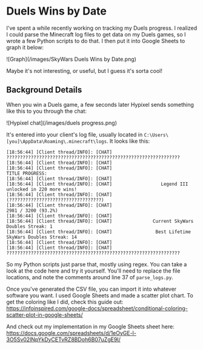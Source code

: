 # Duels Wins by Date

I've spent a while recently working on tracking my Duels progress. I realized I could parse the Minecraft log files to get data on my Duels games, so I wrote a few Python scripts to do that. I then put it into Google Sheets to graph it below:

![Graph](/images/SkyWars Duels Wins by Date.png)

Maybe it's not interesting, or useful, but I guess it's sorta cool!

## Background Details

When you win a Duels game, a few seconds later Hypixel sends something like this to you through the chat:

![Hypixel chat](/images/duels progress.png)

It's entered into your client's log file, usually located in `C:\Users\[you]\AppData\Roaming\.minecraft\logs`. It looks like this:

```
[18:56:44] [Client thread/INFO]: [CHAT] ????????????????????????????????????????????????????????????????
[18:56:44] [Client thread/INFO]: [CHAT]                                         
[18:56:44] [Client thread/INFO]: [CHAT]                             TITLE PROGRESS:
[18:56:44] [Client thread/INFO]: [CHAT]
[18:56:44] [Client thread/INFO]: [CHAT]                  Legend III unlocked in 220 more wins!
[18:56:44] [Client thread/INFO]: [CHAT]       (??????????????????????????????????)
[18:56:44] [Client thread/INFO]: [CHAT]                             2981 / 3200 (93.2%)
[18:56:44] [Client thread/INFO]: [CHAT]
[18:56:44] [Client thread/INFO]: [CHAT]               Current SkyWars Doubles Streak: 1
[18:56:44] [Client thread/INFO]: [CHAT]                Best Lifetime SkyWars Doubles Streak: 14
[18:56:44] [Client thread/INFO]: [CHAT]
[18:56:44] [Client thread/INFO]: [CHAT] ????????????????????????????????????????????????????????????????
```

So my Python scripts just parse that, mostly using regex. You can take a look at the code here and try it yourself. You'll need to replace the file locations, and note the comments around line 37 of `parse_logs.py`.

Once you've generated the CSV file, you can import it into whatever software you want. I used Google Sheets and made a scatter plot chart. To get the coloring like I did, check this guide out: https://infoinspired.com/google-docs/spreadsheet/conditional-coloring-scatter-plot-in-google-sheets/

And check out my implementation in my Google Sheets sheet here: https://docs.google.com/spreadsheets/d/1eOyGE-l-3O5Sv02lNpYkDyCETvRZ8BDoh6B07uZgE9I/